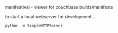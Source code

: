 manifestival - viewer for couchbase builds/manifests

to start a local webserver for development...

    python -m SimpleHTTPServer

